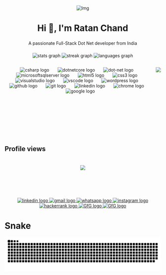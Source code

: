 <br clear="both">

<div align="center">
  <img height="300" width="100%" src="C:\Users\ASUS\Downloads\White Professional Digital Marketing Medium Banner (Landscape).png" alt="Img" />
</div>

###

<h1 align="center">Hi 👋, I'm Ratan Chand </h1>

###

<p align="center">A passionate Full-Stack Dot Net developer from India</p>

###

<div align="center">
  <img src="https://github-readme-stats.vercel.app/api?username=ChandRatan1&hide_title=false&hide_rank=false&show_icons=true&include_all_commits=true&count_private=true&disable_animations=false&theme=dracula&locale=en&hide_border=false" height="150" alt="stats graph"  />
  <img src="https://streak-stats.demolab.com?user=ChandRatan1&locale=en&mode=daily&theme=dracula&hide_border=false&border_radius=5" height="150" alt="streak graph"  />
  <img src="https://github-readme-stats.vercel.app/api/top-langs?username=ChandRatan1&locale=en&hide_title=false&layout=compact&card_width=320&langs_count=6&theme=dracula&hide_border=false" height="180" alt="languages graph"  />
</div>

###

<div align="left">
</div>

###

<h2 align="left"></h2>

###

<img align="right" height="220" src="https://media2.giphy.com/media/zhYSVCirREeIZtONCI/giphy.gif"  />

###

<div align="center">
  <img src="https://cdn.jsdelivr.net/gh/devicons/devicon/icons/csharp/csharp-original.svg" height="50" alt="csharp logo"  />
  <img width="19" />
  <img src="https://cdn.jsdelivr.net/gh/devicons/devicon/icons/dotnetcore/dotnetcore-original.svg" height="50" alt="dotnetcore logo"  />
  <img width="19" />
  <img src="https://cdn.jsdelivr.net/gh/devicons/devicon/icons/dot-net/dot-net-plain-wordmark.svg" height="50" alt="dot-net logo"  />
  <img width="19" />
  <img src="https://cdn.jsdelivr.net/gh/devicons/devicon/icons/microsoftsqlserver/microsoftsqlserver-plain.svg" height="50" alt="microsoftsqlserver logo"  />
  <img width="19" />
  <img src="https://cdn.jsdelivr.net/gh/devicons/devicon/icons/html5/html5-original.svg" height="50" alt="html5 logo"  />
  <img width="19" />
  <img src="https://cdn.jsdelivr.net/gh/devicons/devicon/icons/css3/css3-original.svg" height="50" alt="css3 logo"  />
  <img width="19" />
  <img src="https://cdn.jsdelivr.net/gh/devicons/devicon/icons/visualstudio/visualstudio-plain.svg" height="50" alt="visualstudio logo"  />
  <img width="19" />
  <img src="https://cdn.jsdelivr.net/gh/devicons/devicon/icons/vscode/vscode-original.svg" height="50" alt="vscode logo"  />
  <img width="19" />
  <img src="https://cdn.jsdelivr.net/gh/devicons/devicon/icons/wordpress/wordpress-original.svg" height="50" alt="wordpress logo"  />
  <img width="19" />
  <img src="https://cdn.jsdelivr.net/gh/devicons/devicon/icons/github/github-original.svg" height="50" alt="github logo"  />
  <img width="19" />
  <img src="https://cdn.jsdelivr.net/gh/devicons/devicon/icons/git/git-original.svg" height="50" alt="git logo"  />
  <img width="19" />
  <img src="https://cdn.jsdelivr.net/gh/devicons/devicon/icons/linkedin/linkedin-original.svg" height="50" alt="linkedin logo"  />
  <img width="19" />
  <img src="https://cdn.jsdelivr.net/gh/devicons/devicon/icons/chrome/chrome-original.svg" height="50" alt="chrome logo"  />
  <img width="19" />
  <img src="https://cdn.jsdelivr.net/gh/devicons/devicon/icons/google/google-original.svg" height="50" alt="google logo"  />
</div>

###

<br clear="both">

<h2 align="left">Profile views</h2>

###

<br clear="both">

<div align="center">
  <img src="https://profile-counter.glitch.me/ChandRatan1/count.svg?"  />
</div>

###

<br clear="both">

<h2 align="left"></h2>

###

<br clear="both">

<div align="center">
  <a href="https://www.linkedin.com/in/ChandRatan1/" target="_blank">
    <img src="https://img.shields.io/static/v1?message=LinkedIn&logo=linkedin&label=&color=0077B5&logoColor=white&labelColor=&style=plastic" height="38" alt="linkedin logo"  />
  </a>
  <a href="mailto:ratanchandbind4056@gmail.com" target="_blank">
    <img src="https://img.shields.io/static/v1?message=Gmail&logo=gmail&label=&color=D14836&logoColor=white&labelColor=&style=plastic" height="38" alt="gmail logo"  />
  </a>
  <a href="https://wa.me/qr/YZFBUD7VMDQRN1" target="_blank">
    <img src="https://img.shields.io/static/v1?message=Whatsapp&logo=whatsapp&label=&color=25D366&logoColor=white&labelColor=&style=plastic" height="38" alt="whatsapp logo"  />
  </a>
 
  <a href="https://www.instagram.com/sysxsta" target="_blank">
    <img src="https://img.shields.io/static/v1?message=Instagram&logo=instagram&label=&color=E4405F&logoColor=white&labelColor=&style=plastic" height="38" alt="instagram logo"  />
  </a>
  <a href="https://www.hackerrank.com/profile/ChandRatan1" target="_blank">
    <img src="https://img.shields.io/static/v1?message=HackerRank&logo=hackerrank&label=&color=2EC866&logoColor=white&labelColor=&style=plastic" height="38" alt="hackerrank logo"  />
  </a>



 <a href="https://auth.geeksforgeeks.org/user/ChandRatan1/" target="_blank">
   <img src="https://media.geeksforgeeks.org/wp-content/uploads/20240108174028/Screenshot-2024-01-08-174006.png" height="38" alt="GfG logo "color="green" width="150" />
    
  </a>

   <a href="https://leetcode.com/ChandRatan1/" target="_blank">
   <img src="https://w7.pngwing.com/pngs/640/947/png-transparent-leetcode-button-icon.png" height="38" alt="GfG logo "color"green" />
    
  </a>
  
  
</div>







































# Snake


  <source
    media="(prefers-color-scheme: light)"
    srcset="https://raw.githubusercontent.com/platane/snk/output/github-contribution-grid-snake.svg"
  />
  <img alt="github contribution grid snake animation" src="https://raw.githubusercontent.com/platane/snk/output/github-contribution-grid-snake.svg"/>
   
